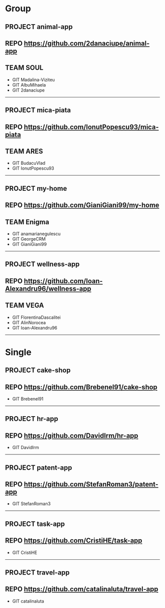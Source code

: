 # Group

## PROJECT  animal-app
## REPO     https://github.com/2danaciupe/animal-app
## TEAM     SOUL
- GIT       Madalina-Viziteu
- GIT       AlbuMihaela
- GIT       2danaciupe

---

## PROJECT  mica-piata
## REPO     https://github.com/IonutPopescu93/mica-piata
## TEAM     ARES
- GIT       BudacuVlad
- GIT       IonutPopescu93

---

## PROJECT  my-home
## REPO     https://github.com/GianiGiani99/my-home
## TEAM     Enigma
- GIT       anamarianegulescu
- GIT       GeorgeCRM
- GIT       GianiGiani99

---

## PROJECT  wellness-app
## REPO     https://github.com/Ioan-Alexandru96/wellness-app
## TEAM     VEGA
- GIT       FlorentinaDascalitei
- GIT       AlinNorocea
- GIT       Ioan-Alexandru96

---

# Single

## PROJECT  cake-shop
## REPO     https://github.com/Brebenel91/cake-shop
- GIT       Brebenel91

---

## PROJECT  hr-app
## REPO     https://github.com/DavidIrm/hr-app
- GIT       DavidIrm

---

## PROJECT  patent-app
## REPO     https://github.com/StefanRoman3/patent-app
- GIT       StefanRoman3

---

## PROJECT  task-app
## REPO     https://github.com/CristiHE/task-app
- GIT       CristiHE

---

## PROJECT  travel-app
## REPO     https://github.com/catalinaluta/travel-app
- GIT       catalinaluta
